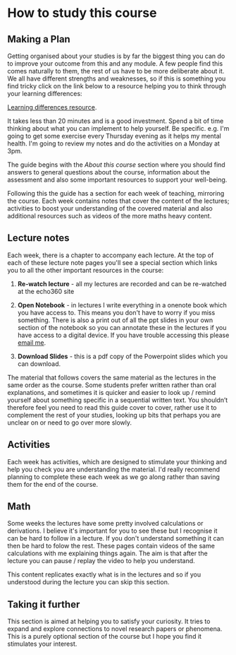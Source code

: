 # How to study this course
<script src="../constants.js" defer></script>
## Making a Plan

Getting organised about your studies is by far the biggest thing you can do to improve your outcome from this and any module. A few people find this comes naturally to them, the rest of us have to be more deliberate about it. We all have different strengths and weaknesses, so if this is something you find tricky click on the link below to a resource helping you to think through your learning differences:

<a href=LEARNINGDIFFERENCE>Learning differences resource</a>. 

It takes less than 20 minutes and is a good investment. Spend a bit of time thinking about what you can implement to help yourself. Be specific. e.g. I'm going to get some exercise every Thursday evening as it helps my mental health. I'm going to review my notes and do the activities on a Monday at 3pm.

The guide begins with the *About this course* section where you should find answers to general questions about the course, information about the assessment and also some important resources to support your well-being.

Following this the guide has a section for each week of teaching, mirroring the course. Each week contains notes that cover the content of the lectures; activities to boost your understanding of the covered material and also additional resources such as videos of the more maths heavy content.

## Lecture notes

Each week, there is a chapter to accompany each lecture. At the top of each of these lecture note pages you'll see a special section which links you to all the other important resources in the course:

1. **Re-watch lecture** - all my lectures are recorded and can be re-watched at the echo360 site

2. **Open Notebook** - in lectures I write everything in a onenote book which you have access to. This means you don't have to worry if you miss something. There is also a print out of all the ppt slides in your own section of the notebook so you can annotate these in the lectures if you have access to a digital device. If you have trouble accessing this please <a href=MYEMAIL>email me</a>.

3. **Download Slides** - this is a pdf copy of the Powerpoint slides which you can download.

The material that follows covers the same material as the lectures in the same order as the course. Some students prefer written rather than oral explanations, and sometimes it is quicker and easier to look up / remind yourself about something specific in a sequential written text. You shouldn’t therefore feel you need to read this guide cover to cover, rather use it to complement the rest of your studies, looking up bits that perhaps you are unclear on or need to go over more slowly.

## Activities

Each week has activities, which are designed to stimulate your thinking and help you check you are understanding the material. I'd really recommend planning to complete these each week as we go along rather than saving them for the end of the course.

## Math

Some weeks the lectures have some pretty involved calculations or derivations. I believe it's important for you to see these but I recognise it can be hard to follow in a lecture. If you don't understand something it can then be hard to folow the rest. These pages contain videos of the same calculations with me explaining things again. The aim is that after the lecture you can pause / replay the video to help you understand.

This content replicates exactly what is in the lectures and so if you understood during the lecture you can skip this section.

## Taking it further

This section is aimed at helping you to satisfy your curiosity. It tries to expand and explore connections to novel research papers or phenomena. This is a purely optional section of the course but I hope you find it stimulates your interest.



